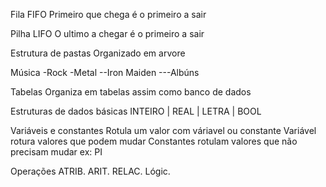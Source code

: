 Fila FIFO
Primeiro que chega é o primeiro a sair

Pilha LIFO
O ultimo a chegar é o primeiro a sair

Estrutura de pastas
Organizado em arvore

Música
-Rock
-Metal
--Iron Maiden
---Albúns

Tabelas
Organiza em tabelas assim como banco de dados

Estruturas de dados básicas
INTEIRO | REAL | LETRA | BOOL

Variáveis e constantes
Rotula um valor com váriavel ou constante
Variável rotura valores que podem mudar
Constantes rotulam valores que não precisam mudar ex: PI

Operações
ATRIB. ARIT. RELAC. Lógic.